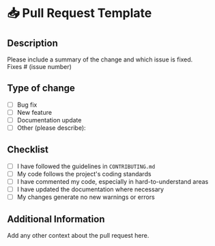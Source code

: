 # 📥 Pull Request Template

## Description
Please include a summary of the change and which issue is fixed.  
Fixes # (issue number)

## Type of change
- [ ] Bug fix  
- [ ] New feature  
- [ ] Documentation update  
- [ ] Other (please describe):

## Checklist
- [ ] I have followed the guidelines in `CONTRIBUTING.md`
- [ ] My code follows the project's coding standards
- [ ] I have commented my code, especially in hard-to-understand areas
- [ ] I have updated the documentation where necessary
- [ ] My changes generate no new warnings or errors

## Additional Information
Add any other context about the pull request here.
